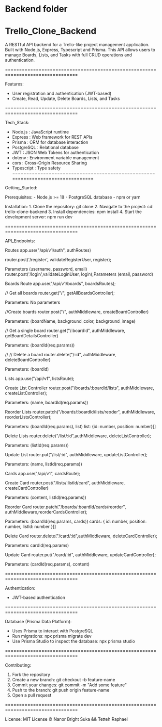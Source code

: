 # Backend folder

# Trello_Clone_Backend

A RESTful API backend for a Trello-like project management application.
Built with Node.js, Express, Typescript and Prisma.
This API allows users to manage Boards, Lists, and Tasks with full CRUD operations and authentication.

================================================================================

Features:
  - User registration and authentication (JWT-based)
  - Create, Read, Update, Delete Boards, Lists, and Tasks


================================================================================

Tech_Stack:
  - Node.js           : JavaScript runtime
  - Express           : Web framework for REST APIs
  - Prisma            : ORM for database interaction
  - PostgreSQL        : Relational database
  - JWT               : JSON Web Tokens for authentication
  - dotenv            : Environment variable management
  - cors              : Cross-Origin Resource Sharing
- Typescript          : Type safety
================================================================================

Getting_Started:

  Prerequisites:
    - Node.js >= 18
    - PostgreSQL database
    - npm or yarn

  Installation:
    1. Clone the repository:
      git clone 
    2. Navigate to the project:
       cd trello-clone-backend
    3. Install dependencies:
       npm install
    4. Start the development server:
       npm run dev

================================================================================

API_Endpoints:

 Routes
app.use("/api/v1/auth", authRoutes)

router.post('/register', validateRegisterUser, register);
  
Parameters (username, password, email)
router.post('/login',validateLoginUser, login);Parameters (email, password)


Boards Route
app.use("/api/v1/boards", boardsRoutes);

// Get all boards
 router.get("/", getAllBoardsController);

Parameters: No parameters


//Create boards
 router.post("/", authMiddleware, createBoardController)

Parameters: (boardName, background_color, background_image)



//  Get a single board
router.get("/:boardId", authMiddleware, getBoardDetailsController)

Parameters: (boardId(req.params))

// //  Delete a board
router.delete("/:id", authMiddleware, deleteBoardController)

Parameters: (boardId)


Lists
app.use("/api/v1", listsRoute);

Create List Controller 
router.post("/boards/:boardId/lists", authMiddleware, createListController);

Parameters: (name, boardId(req.params))

Reorder Lists
router.patch("/boards/:boardId/lists/reoder", authMiddleware, reorderListsController);

Parameters: (boardId(req.params), list)
list: {id: number, position: number}[] 

Delete Lists
router.delete("/list/:id",authMiddleware,  deleteListController);

Parameters: (listId(req.params))

Update List
router.put("/list/:id", authMiddleware, updateListController);

Parameters: (name, listId(req.params))


Cards
app.use("/api/v1", cardsRoute);

Create Card
router.post("/lists/:listId/card", authMiddleware, createCardController)

Parameters: (content, listId(req.params))

Reorder Card
router.patch("/boards/:boardId/cards/reorder", authMiddleware,reorderCardsController);

Parameters: (boardId(req.params, cards))
 cards: { id: number, position: number, listId: number }[] 


Delete Card
router.delete("/card/:id",authMiddleware, deleteCardController);

Parameters: cardId(req.params)

Update Card
router.put("/card/:id", authMiddleware, updateCardController);

Parameters: (cardId(req.params), content)




================================================================================

Authentication:
  - JWT-based authentication
 

================================================================================

Database (Prisma Data Platform):
  - Uses Prisma to interact with PostgreSQL
  - Run migrations:
      npx prisma migrate dev
  - Use Prisma Studio to inspect the database:
      npx prisma studio

================================================================================

Contributing:
  1. Fork the repository
  2. Create a new branch:
       git checkout -b feature-name
  3. Commit your changes:
       git commit -m "Add some feature"
  4. Push to the branch:
       git push origin feature-name
  5. Open a pull request

================================================================================

License:
  MIT License © Nanor Bright Suka && Tetteh Raphael
